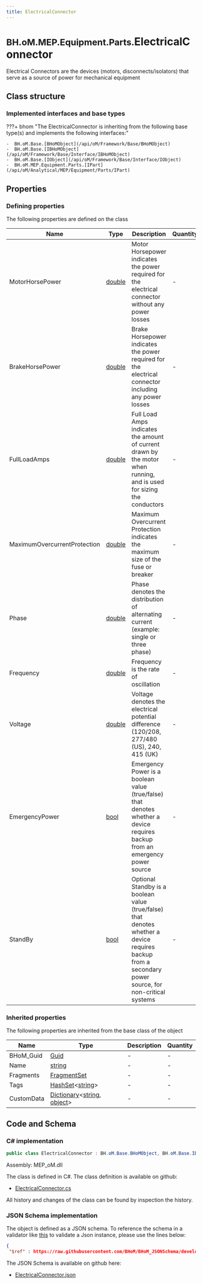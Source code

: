 ```yaml
---
title: ElectricalConnector
---
```


# <small>BH.oM.MEP.Equipment.Parts.</small>**ElectricalConnector**

Electrical Connectors are the devices (motors, disconnects/isolators) that serve as a source of power for mechanical equipment

## Class structure

### Implemented interfaces and base types

???+ bhom "The ElectricalConnector is inheriting from the following base type(s) and implements the following interfaces:"

    -  BH.oM.Base.[BHoMObject](/api/oM/Framework/Base/BHoMObject)
    -  BH.oM.Base.[IBHoMObject](/api/oM/Framework/Base/Interface/IBHoMObject)
    -  BH.oM.Base.[IObject](/api/oM/Framework/Base/Interface/IObject)
    -  BH.oM.MEP.Equipment.Parts.[IPart](/api/oM/Analytical/MEP/Equipment/Parts/IPart)


## Properties



### Defining properties

The following properties are defined on the class

| Name             | Type             | Description      | Quantity         |
|------------------|------------------|------------------|------------------|
| MotorHorsePower | [double](https://learn.microsoft.com/en-us/dotnet/api/System.Double?view=netstandard-2.0) | Motor Horsepower indicates the power required for the electrical connector without any power losses | - |
| BrakeHorsePower | [double](https://learn.microsoft.com/en-us/dotnet/api/System.Double?view=netstandard-2.0) | Brake Horsepower indicates the power required for the electrical connector including any power losses | - |
| FullLoadAmps | [double](https://learn.microsoft.com/en-us/dotnet/api/System.Double?view=netstandard-2.0) | Full Load Amps indicates the amount of current drawn by the motor when running, and is used for sizing the conductors | - |
| MaximumOvercurrentProtection | [double](https://learn.microsoft.com/en-us/dotnet/api/System.Double?view=netstandard-2.0) | Maximum Overcurrent Protection indicates the maximum size of the fuse or breaker | - |
| Phase | [double](https://learn.microsoft.com/en-us/dotnet/api/System.Double?view=netstandard-2.0) | Phase denotes the distribution of alternating current (example: single or three phase) | - |
| Frequency | [double](https://learn.microsoft.com/en-us/dotnet/api/System.Double?view=netstandard-2.0) | Frequency is the rate of oscillation | - |
| Voltage | [double](https://learn.microsoft.com/en-us/dotnet/api/System.Double?view=netstandard-2.0) | Voltage denotes the electrical potential difference (120/208, 277/480 (US), 240, 415 (UK) | - |
| EmergencyPower | [bool](https://learn.microsoft.com/en-us/dotnet/api/System.Boolean?view=netstandard-2.0) | Emergency Power is a boolean value (true/false) that denotes whether a device requires backup from an emergency power source | - |
| StandBy | [bool](https://learn.microsoft.com/en-us/dotnet/api/System.Boolean?view=netstandard-2.0) | Optional Standby is a boolean value (true/false) that denotes whether a device requires backup from a secondary power source, for non-critical systems | - |


### Inherited properties
The following properties are inherited from the base class of the object

| Name             | Type             | Description      | Quantity         |
|------------------|------------------|------------------|------------------|
| BHoM_Guid | [Guid](https://learn.microsoft.com/en-us/dotnet/api/System.Guid?view=netstandard-2.0) | - | - |
| Name | [string](https://learn.microsoft.com/en-us/dotnet/api/System.String?view=netstandard-2.0) | - | - |
| Fragments | [FragmentSet](/api/oM/Framework/Base/FragmentSet) | - | - |
| Tags | [HashSet](https://learn.microsoft.com/en-us/dotnet/api/System.Collections.Generic.HashSet-1?view=netstandard-2.0)&lt;[string](https://learn.microsoft.com/en-us/dotnet/api/System.String?view=netstandard-2.0)&gt; | - | - |
| CustomData | [Dictionary](https://learn.microsoft.com/en-us/dotnet/api/System.Collections.Generic.Dictionary-2?view=netstandard-2.0)&lt;[string](https://learn.microsoft.com/en-us/dotnet/api/System.String?view=netstandard-2.0), [object](https://learn.microsoft.com/en-us/dotnet/api/System.Object?view=netstandard-2.0)&gt; | - | - |


## Code and Schema

### C# implementation

``` C# title="C#"
public class ElectricalConnector : BH.oM.Base.BHoMObject, BH.oM.Base.IBHoMObject, BH.oM.Base.IObject, BH.oM.MEP.Equipment.Parts.IPart
```

Assembly: MEP_oM.dll

The class is defined in C#. The class definition is available on github:

- [ElectricalConnector.cs](https://github.com/BHoM/BHoM/blob/develop/MEP_oM/Equipment\Parts\ElectricalConnector.cs)

All history and changes of the class can be found by inspection the history.
### JSON Schema implementation

The object is defined as a JSON schema. To reference the schema in a validator like [this](https://www.jsonschemavalidator.net/) to validate a Json instance, please use the lines below:

``` json title="JSON Schema"
{
 "$ref" : https://raw.githubusercontent.com/BHoM/BHoM_JSONSchema/develop/MEP_oM/Equipment/Parts/ElectricalConnector.json}
```

The JSON Schema is available on github here:

- [ElectricalConnector.json](https://github.com/BHoM/BHoM_JSONSchema/blob/develop/MEP_oM/Equipment/Parts/ElectricalConnector.json)
